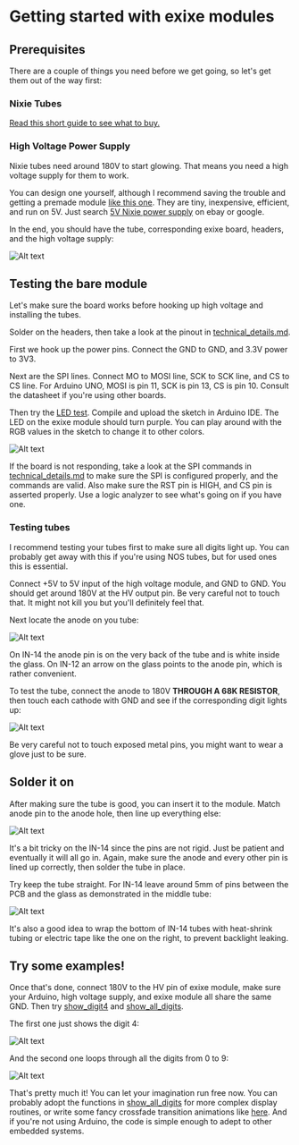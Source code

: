 # Getting started with exixe modules

## Prerequisites

There are a couple of things you need before we get going, so let's get them out of the way first:

### Nixie Tubes

[Read this short guide to see what to buy.](buying_nixie_tubes.md)

### High Voltage Power Supply

Nixie tubes need around 180V to start glowing. That means you need a high voltage supply for them to work.

You can design one yourself, although I recommend saving the trouble and getting a premade module [like this one](https://www.ebay.com/itm/DC-5V-12V-to-180V-DC-High-Voltage-NIXIE-Power-Supply-Module-PSU-NIXIE-TUBE-ERA-/322511957768?hash=item4b1735ef08:g:ftQAAOSwYTVZmjZb). They are tiny, inexpensive, efficient, and run on 5V. Just search [5V Nixie power supply](https://www.ebay.com/sch/i.html?_from=R40&_nkw=5V+Nixie+power+supply) on ebay or google. 

In the end, you should have the tube, corresponding exixe board, headers, and the high voltage supply:

![Alt text](resources/all.jpg)

## Testing the bare module

Let's make sure the board works before hooking up high voltage and installing the tubes.

Solder on the headers, then take a look at the pinout in [technical_details.md](/technical_details.md).

First we hook up the power pins. Connect the GND to GND, and 3.3V power to 3V3. 

Next are the SPI lines. Connect MO to MOSI line, SCK to SCK line, and CS to CS line. For Arduino UNO, MOSI is pin 11, SCK is pin 13, CS is pin 10. Consult the datasheet if you're using other boards.

Then try the [LED test](/arduino_examples/0_LED_test). Compile and upload the sketch in Arduino IDE. The LED on the exixe module should turn purple. You can play around with the RGB values in the sketch to change it to other colors.

![Alt text](resources/example0.jpg)

If the board is not responding, take a look at the SPI commands in [technical_details.md](/technical_details.md) to make sure the SPI is configured properly, and the commands are valid. Also make sure the RST pin is HIGH, and CS pin is asserted properly. Use a logic analyzer to see what's going on if you have one.

### Testing tubes

I recommend testing your tubes first to make sure all digits light up. You can probably get away with this if you're using NOS tubes, but for used ones this is essential.

Connect +5V to 5V input of the high voltage module, and GND to GND. You should get around 180V at the HV output pin. Be very careful not to touch that. It might not kill you but you'll definitely feel that.

Next locate the anode on you tube:

![Alt text](resources/anode.jpg)

On IN-14 the anode pin is on the very back of the tube and is white inside the glass. On IN-12 an arrow on the glass points to the anode pin, which is rather convenient.

To test the tube, connect the anode to 180V **THROUGH A 68K RESISTOR**, then touch each cathode with GND and see if the corresponding digit lights up:

![Alt text](resources/test_sch.png)

Be very careful not to touch exposed metal pins, you might want to wear a glove just to be sure.

## Solder it on

After making sure the tube is good, you can insert it to the module. Match anode pin to the anode hole, then line up everything else:

![Alt text](resources/anodes.jpg)

It's a bit tricky on the IN-14 since the pins are not rigid. Just be patient and eventually it will all go in. Again, make sure the anode and every other pin is lined up correctly, then solder the tube in place.

Try keep the tube straight. For IN-14 leave around 5mm of pins between the PCB and the glass as demonstrated in the middle tube:

![Alt text](resources/soldered.jpg)

It's also a good idea to wrap the bottom of IN-14 tubes with heat-shrink tubing or electric tape like the one on the right, to prevent backlight leaking.

## Try some examples!

Once that's done, connect 180V to the HV pin of exixe module, make sure your Arduino, high voltage supply, and exixe module all share the same GND. Then try [show_digit4](/arduino_examples/1_show_digit4) and [show_all_digits](/arduino_examples/2_show_all_digits).

The first one just shows the digit 4:

![Alt text](resources/example1.jpg)

And the second one loops through all the digits from 0 to 9:

![Alt text](resources/example2.gif)

That's pretty much it! You can let your imagination run free now. You can probably adopt the functions in [show_all_digits](/arduino_examples/2_show_all_digits) for more complex display routines, or write some fancy crossfade transition animations like [here](https://www.youtube.com/watch?v=r3d2alzgjKc). And if you're not using Arduino, the code is simple enough to adept to other embedded systems.
